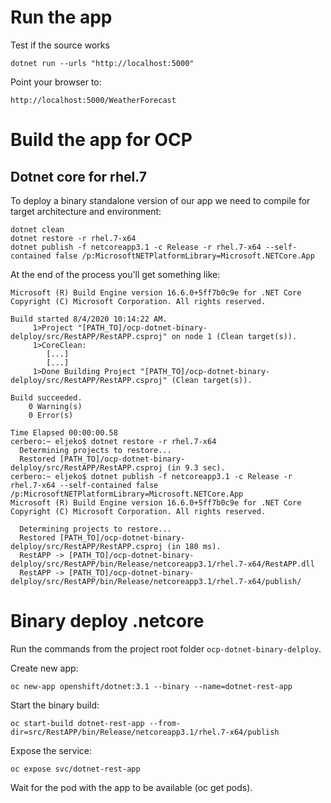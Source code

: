 # Run the app

Test if the source works

```
dotnet run --urls "http://localhost:5000"
```

Point your browser to:

```
http://localhost:5000/WeatherForecast
```

# Build the app for OCP

## Dotnet core for rhel.7

To deploy a binary standalone version of our app we need to compile for target architecture and environment:

```
dotnet clean
dotnet restore -r rhel.7-x64
dotnet publish -f netcoreapp3.1 -c Release -r rhel.7-x64 --self-contained false /p:MicrosoftNETPlatformLibrary=Microsoft.NETCore.App
```

At the end of the process you'll get something like:

```
Microsoft (R) Build Engine version 16.6.0+5ff7b0c9e for .NET Core
Copyright (C) Microsoft Corporation. All rights reserved.

Build started 8/4/2020 10:14:22 AM.
     1>Project "[PATH_TO]/ocp-dotnet-binary-delploy/src/RestAPP/RestAPP.csproj" on node 1 (Clean target(s)).
     1>CoreClean:
        [...]
        [...]        
     1>Done Building Project "[PATH_TO]/ocp-dotnet-binary-delploy/src/RestAPP/RestAPP.csproj" (Clean target(s)).

Build succeeded.
    0 Warning(s)
    0 Error(s)

Time Elapsed 00:00:00.58
cerbero:~ eljeko$ dotnet restore -r rhel.7-x64
  Determining projects to restore...
  Restored [PATH_TO]/ocp-dotnet-binary-delploy/src/RestAPP/RestAPP.csproj (in 9.3 sec).
cerbero:~ eljeko$ dotnet publish -f netcoreapp3.1 -c Release -r rhel.7-x64 --self-contained false /p:MicrosoftNETPlatformLibrary=Microsoft.NETCore.App
Microsoft (R) Build Engine version 16.6.0+5ff7b0c9e for .NET Core
Copyright (C) Microsoft Corporation. All rights reserved.

  Determining projects to restore...
  Restored [PATH_TO]/ocp-dotnet-binary-delploy/src/RestAPP/RestAPP.csproj (in 180 ms).
  RestAPP -> [PATH_TO]/ocp-dotnet-binary-delploy/src/RestAPP/bin/Release/netcoreapp3.1/rhel.7-x64/RestAPP.dll
  RestAPP -> [PATH_TO]/ocp-dotnet-binary-delploy/src/RestAPP/bin/Release/netcoreapp3.1/rhel.7-x64/publish/
  ```

# Binary deploy .netcore

Run the commands from the  project root folder ```ocp-dotnet-binary-delploy```.

Create new app:

```
oc new-app openshift/dotnet:3.1 --binary --name=dotnet-rest-app
```

Start the binary build:

```
oc start-build dotnet-rest-app --from-dir=src/RestAPP/bin/Release/netcoreapp3.1/rhel.7-x64/publish
```

Expose the service:

```
oc expose svc/dotnet-rest-app
```

Wait for the pod with the app to be available (oc get pods).

